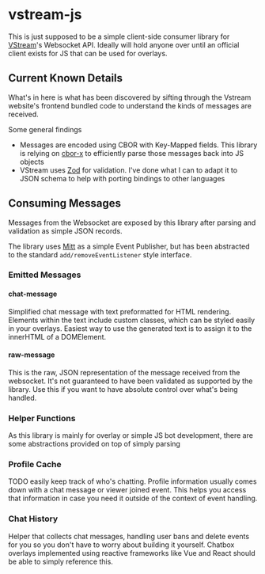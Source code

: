 # vstream-js

This is just supposed to be a simple client-side consumer library for [VStream](https://vstream.com/)'s Websocket API.
Ideally will hold anyone over until an official client exists for JS that can be used for overlays.

## Current Known Details

What's in here is what has been discovered by sifting through the Vstream website's frontend bundled code to understand the kinds of messages are received.

Some general findings

- Messages are encoded using CBOR with Key-Mapped fields.  This library is relying on [cbor-x](https://github.com/kriszyp/cbor-x) to efficiently parse those messages back into JS objects
- VStream uses [Zod](https://zod.dev/) for validation.  I've done what I can to adapt it to JSON schema to help with porting bindings to other languages

## Consuming Messages

Messages from the Websocket are exposed by this library after parsing and validation as simple JSON records.

The library uses [Mitt](https://github.com/developit/mitt) as a simple Event Publisher, but has been abstracted to the standard `add/removeEventListener` style interface.

### Emitted Messages

#### chat-message

Simplified chat message with text preformatted for HTML rendering.  Elements within the text include custom classes, which can be styled easily in your overlays.  Easiest way to use the generated text is to assign it to the innerHTML of a DOMElement.

#### raw-message

This is the raw, JSON representation of the message received from the websocket.
It's not guaranteed to have been validated as supported by the library.
Use this if you want to have absolute control over what's being handled.

### Helper Functions

As this library is mainly for overlay or simple JS bot development, there are some abstractions provided on top of simply parsing

### Profile Cache

TODO easily keep track of who's chatting.  Profile information usually comes down with a chat message or viewer joined event.  This helps you access that information in case you need it outside of the context of event handling.

### Chat History

Helper that collects chat messages, handling user bans and delete events for you so you don't have to worry about building it yourself.  Chatbox overlays implemented using reactive frameworks like Vue and React should be able to simply reference this.

